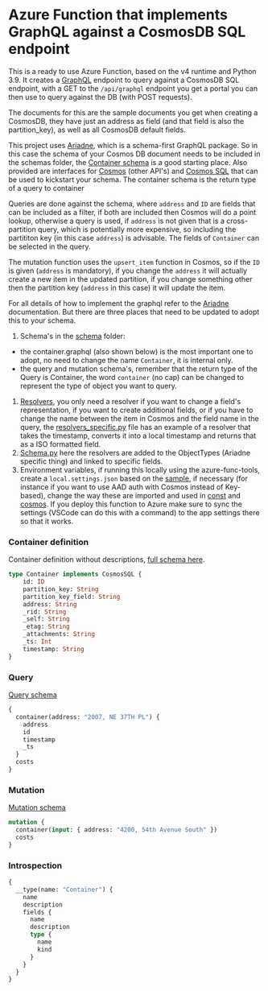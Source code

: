 # Azure Function that implements GraphQL against a CosmosDB SQL endpoint

This is a ready to use Azure Function, based on the v4 runtime and Python 3.9. It creates a [GraphQL] endpoint to query against a CosmosDB SQL endpoint, with a GET to the `/api/graphql` endpoint you get a portal you can then use to query against the DB (with POST requests).

The documents for this are the sample documents you get when creating a CosmosDB, they have just an address as field (and that field is also the partition_key), as well as all CosmosDB default fields.

This project uses [Ariadne], which is a schema-first GraphQL package. So in this case the schema of your Cosmos DB document needs to be included in the schemas folder, the [Container schema](schemas//container.graphql) is a good starting place. Also provided are interfaces for [Cosmos](schemas//interface_cosmos.graphql) (other API's) and [Cosmos SQL](schemas//interface_cosmos_sql.graphql) that can be used to kickstart your schema. The container schema is the return type of a query to container

Queries are done against the schema, where `address` and `ID` are fields that can be included as a filter, if both are included then Cosmos will do a point lookup, otherwise a query is used, if `address` is not given that is a cross-partition query, which is potentially more expensive, so including the partititon key (in this case `address`) is advisable. The fields of `Container` can be selected in the query.

The mutation function uses the `upsert_item` function in Cosmos, so if the `ID` is given (`address` is mandatory), if you change the `address` it will actually create a new item in the updated partition, if you change something other then the partition key (`address` in this case) it will update the item.

For all details of how to implement the graphql refer to the [Ariadne] documentation. But there are three places that need to be updated to adopt this to your schema.

1. Schema's in the [schema](schema//) folder: 
  * the container.graphql (also shown below) is the most important one to adopt, no need to change the name `Container`, it is internal only.
  * the query and mutation schema's, remember that the return type of the Query is Container, the word `container` (no cap) can be changed to represent the type of object you want to query.
1. [Resolvers](graphql//resolvers//), you only need a resolver if you want to change a field's representation, if you want to create additional fields, or if you have to change the name between the item in Cosmos and the field name in the query, the [resolvers_specific.py](graphql//resolvers//resolvers_specific.py) file has an example of a resolver that takes the timestamp, converts it into a local timestamp and returns that as a ISO formatted field.
1. [Schema.py](graphql//schema.py) here the resolvers are added to the ObjectTypes (Ariadne specific thing) and linked to specific fields. 
1. Environment variables, if running this locally using the azure-func-tools, create a `local.settings.json` based on the [sample](sample.settings.json), if necessary (for instance if you want to use AAD auth with Cosmos instead of Key-based), change the way these are imported and used in [const](graphql//const.py) and [cosmos](graphql//cosmos.py). If you deploy this function to Azure make sure to sync the settings (VSCode can do this with a command) to the app settings there so that it works.

### Container definition
Container definition without descriptions, [full schema here][Container schema].
```graphql
type Container implements CosmosSQL {
    id: ID
    partition_key: String
    partition_key_field: String
    address: String
    _rid: String
    _self: String
    _etag: String
    _attachments: String
    _ts: Int
    timestamp: String
}
```

### Query
[Query schema](schemas//query.graphql)
```graphql
{
  container(address: "2007, NE 37TH PL") {
  	address
    id
    timestamp
    _ts
  }
  costs
}
```

### Mutation
[Mutation schema](schemas//mutation.graphql)
```graphql
mutation {
  container(input: { address: "4200, 54th Avenue South" })
  costs
}
```

### Introspection
```graphql
{
  __type(name: "Container") {
    name
    description
    fields {
      name
      description
      type {
        name
        kind
      }
    }
  }
}
```

[GraphQL]: https://graphql.org/
[Ariadne]: https://ariadnegraphql.org/
[Container schema]: schemas//container.graphql
